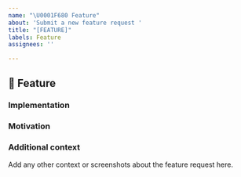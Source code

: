 ```yaml
---
name: "\U0001F680 Feature"
about: 'Submit a new feature request '
title: "[FEATURE]"
labels: Feature
assignees: ''

---
```


## 🚀 Feature

<!--
    What is the feature you would like to see in the project?
-->


### Implementation

<!--
    Why should this feature be implemented in the project?
    How would this feature be used in the project?
-->


### Motivation

<!--
    What is the motivation behind this feature?
    What problem does it solve?
-->


### Additional context

<!--
    What components of the project will be affected by this design (if any)?
    Detail any other information that might be relevant to this feature.
-->

Add any other context or screenshots about the feature request here.
